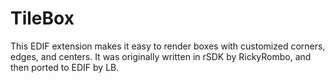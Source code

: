 TileBox
=======
This EDIF extension makes it easy to render boxes with customized corners, edges, and centers. It was originally written in rSDK by RickyRombo, and then ported to EDIF by LB.
